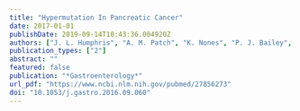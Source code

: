 ```yaml
---
title: "Hypermutation In Pancreatic Cancer"
date: 2017-01-01
publishDate: 2019-09-14T10:43:36.004920Z
authors: ["J. L. Humphris", "A. M. Patch", "K. Nones", "P. J. Bailey", "A. L. Johns", "S. McKay", "D. K. Chang", "D. K. Miller", "M. Pajic", "K. S. Kassahn", "M. C. Quinn", "T. J. Bruxner", "A. N. Christ", "I. Harliwong", "S. Idrisoglu", "S. Manning", "C. Nourse", "E. Nourbakhsh", "A. Stone", "P. J. Wilson", "M. Anderson", "J. L. Fink", "O. Holmes", "S. Kazakoff", "C. Leonard", "F. Newell", "N. Waddell", "S. Wood", "R. S. Mead", "Q. Xu", "J. Wu", "M. Pinese", "M. J. Cowley", "M. D. Jones", "A. M. Nagrial", "V. T. Chin", "L. A. Chantrill", "A. Mawson", "A. Chou", "C. J. Scarlett", "A. V. Pinho", "I. Rooman", "M. Giry-Laterriere", "J. S. Samra", "J. G. Kench", "N. D. Merrett", "C. W. Toon", "K. Epari", "N. Q. Nguyen", "A. Barbour", "N. Zeps", "N. B. Jamieson", "C. J. McKay", "C. R. Carter", "E. J. Dickson", "J. S. Graham", "F. Duthie", "K. Oien", "J. Hair", "J. P. Morton", "O. J. Sansom", "R. Grutzmann", "R. H. Hruban", "A. Maitra", "C. A. Iacobuzio-Donahue", "R. D. Schulick", "C. L. Wolfgang", "R. A. Morgan", "R. T. Lawlor", "B. Rusev", "V. Corbo", "R. Salvia", "I. Cataldo", "G. Tortora", "M. A. Tempero", "Initiative Australian Pancreatic Cancer Genome", "O. Hofmann", "J. R. Eshleman", "C. Pilarsky", "A. Scarpa", "E. A. Musgrove", "A. J. Gill", "J. V. Pearson", "S. M. Grimmond", "N. Waddell", "A. V. Biankin"]
publication_types: ["2"]
abstract: ""
featured: false
publication: "*Gastroenterology*"
url_pdf: "https://www.ncbi.nlm.nih.gov/pubmed/27856273"
doi: "10.1053/j.gastro.2016.09.060"
---
```


